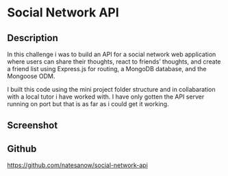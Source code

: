 # Social Network API

## Description

In this challenge i was to build an API for a social network web application where users can share their thoughts, react to friends’ thoughts, and create a friend list using Express.js for routing, a MongoDB database, and the Mongoose ODM.

I built this code using the mini project folder structure and in collabaration with a local tutor i have worked with. I have only gotten the API server running on port but that is as far as i could get it working.

## Screenshot



## Github

https://github.com/natesanow/social-network-api